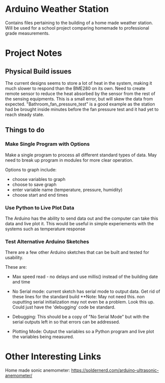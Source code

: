 # Arduino Weather Station
Contains files pertaining to the building of a home made weather station. Will be used for a 
school project comparing homemade to professional grade measurements.

# Project Notes

## Physical Build issues
The current designs seems to store a lot of heat in the system, making it much slower to
respond than the BME280 on its own. Need to create remote sensor to reduce the heat absorbed 
by the sensor from the rest of the sensing equipments. This is a small error, but will skew 
the data from expected. "Bathroom_fan_pressure_test" is a good example as the station had 
be brought inside minutes before the fan pressure test and it had yet to reach steady state. 

## Things to do
### Make Single Program with Options
Make a single program to process all different standard types of data. 
May need to break up program in modules for more clear operation. 

Options to graph include: 
* choose variables to graph
* choose to save graph
* enter variable name (temperature, pressure, humidity)
* choose start and end times

### Use Python to Live Plot Data
The Arduino has the ability to send data out and the computer can take this data 
and live plot it. This would be useful in simple experiements with the systems such as temperature response

### Test Alternative Arduino Sketches
There are a few other Arduino sketches that can be built and tested for usability. 

These are:
* Max speed read - no delays and use millis() instead of the building date and time

* No Serial mode: current sketch has serial mode to output data. Get rid of these lines
 for the standard build **Note: May not need this. non ouputting serial initialization 
 may not even be a problem. Look this up. Could just have the 'debugging' code be standard.

* Debugging: This should be a copy of "No Serial Mode" but with the serial outputs left
in so that errors can be addressed.

* Plotting Mode: Output the variables so a Python program and live plot the variables being measured. 

# Other Interesting Links
Home made sonic anemometer: https://soldernerd.com/arduino-ultrasonic-anemometer/

